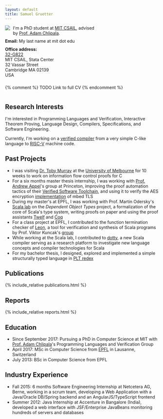 ```yaml
---
layout: default
title: Samuel Gruetter
---
```


<style>
  .rightbox {
    display: inline-block;
    width: 55%;
    padding-bottom: .7em;
  }
</style>

<div style="width: 40%">
  <img style="float: left; padding-right: 10px; padding-bottom: 10px" src="{{ "/assets/gruetter_samuel_2.jpg" | absolute_url }}">
</div>

<div class="rightbox">
  I'm a PhD student at <a href="https://www.csail.mit.edu/">MIT CSAIL</a>, advised by <a href="http://adam.chlipala.net/">Prof. Adam Chlipala</a>.
</div>

<div class="rightbox">
  <b>Email:</b> My last name at mit dot edu <br/>
</div>

<div class="rightbox">
    <b>Office address:</b><br/>
    <a href="https://www.csail.mit.edu/sites/default/files/resources/maps/8G/G822.gif">32-G822</a><br/>
    MIT CSAIL, Stata Center<br/>
    32 Vassar Street<br/>
    Cambridge MA 02139<br/>
    USA<br/>
</div>

{% comment %}
TODO Link to full CV
{% endcomment %}

<div style="clear: both; display: table;"></div>

## Research Interests

I'm interested in Programming Languages and Verification, Interactive Theorem Proving, Language Design, Compilers, Specifications, and Software Engineering.

Currently, I'm working on a [verified compiler](https://github.com/mit-plv/bedrock2/) from a very simple C-like language to [RISC-V](https://riscv.org/) machine code.


## Past Projects

- I was visiting [Dr. Toby Murray](https://people.eng.unimelb.edu.au/tobym/) at the [University of Melbourne](https://www.unimelb.edu.au/) for 10 weeks to work on information flow control proofs for C
- For a six months master thesis internship, I was working with [Prof. Andrew Appel](https://www.cs.princeton.edu/~appel/)'s group at Princeton, improving the proof automation tactics of their [Verified Software Toolchain](https://github.com/PrincetonUniversity/VST), and using it to verify the AES encryption [implementation](https://github.com/ARMmbed/mbedtls/blob/development/library/aes.c) of mbed TLS
- During my master's at EPFL, I was working with Prof. Martin Odersky's [Scala lab](https://lamp.epfl.ch/) on the *Dependent Object Types* project, a formalization of the core of Scala's type system, writing proofs on paper and using the proof assistants [Twelf](http://twelf.org) and [Coq](https://coq.inria.fr/)
- For a class project at EPFL, I contributed to the function termination checker of [Leon](http://lara.epfl.ch/w/leon), a tool for verification and synthesis of Scala programs by Prof. Viktor Kuncak's [group](http://lara.epfl.ch/w/)
- While working at the Scala lab, I contributed to [dotty](http://dotty.epfl.ch/), a new Scala compiler serving as a research platform to investigate new language concepts and compiler technologies for Scala
- For my bachelor thesis, I designed, explored and implemented a simple structurally typed language in [PLT redex](https://redex.racket-lang.org/)


<style>
.bibtexnumber a, .bibtexnumber a:hover {
    color: #000;
    text-decoration: none;
}
</style>

## Publications

{% include_relative publications.html %}


## Reports

{% include_relative reports.html %}


## Education

- Since September 2017: Pursuing a PhD in Computer Science at MIT with [Prof. Adam Chlipala](http://adam.chlipala.net/)'s Programming Languages and Verification Group
- April 2017: MSc in Computer Science from [EPFL](www.epfl.ch) in Lausanne, Switzerland
- July 2013: BSc in Computer Science from EPFL


## Industry Experience

- Fall 2015: 6 months Software Engineering Internship at Netcetera AG, Berne, working in a scrum team, developing a Web Application with a Java/Oracle DB/Spring backend and an AngularJS/TypeScript frontend
- Summer 2012: Java Internship at Accenture in Bangalore (India), developed a web interface with JSF/Enterprise JavaBeans monitoring hundreds of servers and databases
